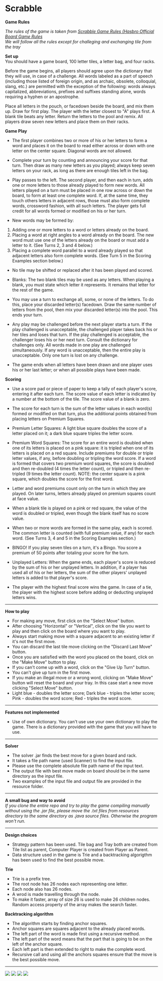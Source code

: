Scrabble   
===

**Game Rules**  

*The rules of the game is taken from [Scrabble Game Rules (Hasbro Official Board Game Rules](https://scrabble.hasbro.com/en-us/rules)*  
*We will follow all the rules except for challeging and exchanging tile from the tray*    

**Set up**  
You should have a game board, 100 letter tiles, a letter bag, and four racks.  

Before the game begins, all players should agree upon the dictionary that they will use, in case of a challenge. All words labeled as a part of speech (including those listed of foreign origin, and as archaic, obsolete, colloquial, slang, etc.) are permitted with the exception of the following: words always capitalized, abbreviations, prefixes and suffixes standing alone, words requiring a hyphen or an apostrophe.  

Place all letters in the pouch, or facedown beside the board, and mix them up. Draw for first play. The player with the letter closest to "A" plays first. A blank tile beats any letter. Return the letters to the pool and remix. All players draw seven new letters and place them on their racks.  

**Game Play**  

* The first player combines two or more of his or her letters to form a word and places it on the board to read either across or down with one letter on the center square. Diagonal words are not allowed.

* Complete your turn by counting and announcing your score for that turn. Then draw as many new letters as you played; always keep seven letters on your rack, as long as there are enough tiles left in the bag.

* Play passes to the left. The second player, and then each in turn, adds one or more letters to those already played to form new words. All letters played on a turn must be placed in one row across or down the board, to form at least one complete word. If, at the same time, they touch others letters in adjacent rows, those must also form complete words, crossword fashion, with all such letters. The player gets full credit for all words formed or modified on his or her turn.

* New words may be formed by:
1. Adding one or more letters to a word or letters already on the board.
2. Placing a word at right angles to a word already on the board. The new word must use one of the letters already on the board or must add a letter to it. (See Turns 2, 3 and 4 below.)
3. Placing a complete word parallel to a word already played so that adjacent letters also form complete words. (See Turn 5 in the Scoring Examples section below.)

* No tile may be shifted or replaced after it has been played and scored.

* Blanks: The two blank tiles may be used as any letters. When playing a blank, you must state which letter it represents. It remains that letter for the rest of the game.

* You may use a turn to exchange all, some, or none of the letters. To do this, place your discarded letter(s) facedown. Draw the same number of letters from the pool, then mix your discarded letter(s) into the pool. This ends your turn.

* Any play may be challenged before the next player starts a turn. If the play challenged is unacceptable, the challenged player takes back his or her tiles and loses that turn. If the play challenged is acceptable, the challenger loses his or her next turn. Consult the dictionary for challenges only. All words made in one play are challenged simultaneously. If any word is unacceptable, then the entire play is unacceptable. Only one turn is lost on any challenge.

* The game ends when all letters have been drawn and one player uses his or her last letter; or when all possible plays have been made.  

**Scoring**  

* Use a score pad or piece of paper to keep a tally of each player's score, entering it after each turn. The score value of each letter is indicated by a number at the bottom of the tile. The score value of a blank is zero.

* The score for each turn is the sum of the letter values in each word(s) formed or modified on that turn, plus the additional points obtained from placing letters on Premium Squares.

* Premium Letter Squares: A light blue square doubles the score of a letter placed on it; a dark blue square triples the letter score.

* Premium Word Squares: The score for an entire word is doubled when one of its letters is placed on a pink square: it is tripled when one of its letters is placed on a red square. Include premiums for double or triple letter values, if any, before doubling or tripling the word score. If a word is formed that covers two premium word squares, the score is doubled and then re-doubled (4 times the letter count), or tripled and then re-tripled (9 times the letter count). NOTE: the center square is a pink square, which doubles the score for the first word.

* Letter and word premiums count only on the turn in which they are played. On later turns, letters already played on premium squares count at face value.

* When a blank tile is played on a pink or red square, the value of the word is doubled or tripled, even though the blank itself has no score value.

* When two or more words are formed in the same play, each is scored. The common letter is counted (with full premium value, if any) for each word. (See Turns 3, 4 and 5 in the Scoring Examples section.)

* BINGO! If you play seven tiles on a turn, it's a Bingo. You score a premium of 50 points after totaling your score for the turn.

* Unplayed Letters: When the game ends, each player's score is reduced by the sum of his or her unplayed letters. In addition, if a player has used all of his or her letters, the sum of the other players' unplayed letters is added to that player's score.

* The player with the highest final score wins the game. In case of a tie, the player with the highest score before adding or deducting unplayed letters wins.

---

**How to play**
* For making any move, first click on the "Select Move" button.  
* After choosing "Horizontal" or "Vertical", click on the tile you want to play and then click on the board where you want to play.  
* Always start making move with a square adjacent to an existing letter if it's not the first move. 
* You can discard the last tile move clicking on the "Discard Last Move" button.
* Once you are satisfied with the word you placed on the board, click on the "Make Move" button to play.
* If you can't come up with a word, click on the "Give Up Turn" button.
* You can't give up turn in the first move.
* If you make an illegal move or a wrong word, clicking on "Make Move" button will reset the board and your tray. In this case start a new move  clicking "Select Move" button.
* Light blue - doubles the letter score; Dark blue - triples the letter score; Pink - doubles the word score; Red - triples the word score.

---

**Features not implemented**  
* Use of own dictionary. You can't use use your own dictionary to play the game. There is a dictionary provided with the game that you will have to use.
---

**Solver**
* The solver .jar finds the best move for a given board and rack.
* It takes a file path name (used Scanner) to find the input file.
* Please use the complete absolute file path name of the input text.
* The output file with best move made on board should be in the same directory as the input file.
* Two examples of the input file and output file are provided in the resource folder.
---

**A small bug and way to avoid**  
*If you clone the entire repo and try to play the game compiling manually without using the .jar file, please move the .txt files from resources directory to the same directory as .java source files. Otherwise the program won't run.*  

---

**Design choices**  
* Strategy pattern has been used. Tile bag and Tray both are created from Tile list as parent, Computer Player is created from Player as Parent.
* Data structure used in the game is Trie and a backtracking algorigthm has been used to find the best possible move. 

**Trie**
* Trie is a prefix tree.
* The root node has 26 nodes each representing one letter.
* Each node also has 26 nodes.
* A wrod is made travelling through the node.
* To make it faster, array of size 26 is used to make 26 children nodes. Random access property of the array makes the search faster.

**Backtracking algorithm**
* The algorithm starts by finding anchor squares.
* Anchor squares are squares adjacent to the already placed words.
* The left part of the word is made first using a recursive method.
* The left part of the word means that the part that is going to be on the left of the anchor square.
* Each left part is then extended to right to make the complete word.
* Recursive call and using all the anchors squares ensure that the move is the best possible move.
---

![](Resources/view1.png)
![](Resources/view2.png)
![](Resources/view3.png)
![](Resources/view4.png)


